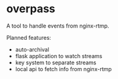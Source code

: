 # overpass
A tool to handle events from nginx-rtmp.

Planned features:
* auto-archival
* flask application to watch streams
* key system to separate streams
* local api to fetch info from nginx-rtmp